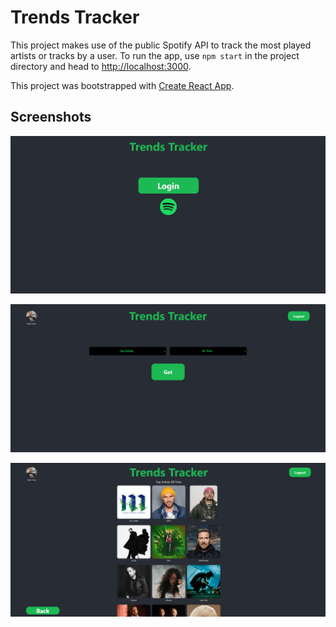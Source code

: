 # Trends Tracker

This project makes use of the public Spotify API to track the most played artists or tracks by a user. To run the app, use `npm start` in the project directory and head to [http://localhost:3000](http://localhost:3000).

This project was bootstrapped with [Create React App](https://github.com/facebook/create-react-app).

## Screenshots

![Login screen](/public/readme/login.png)

![Main screen](public/readme/pick.png)

![Top artists](public/readme/top.png)
